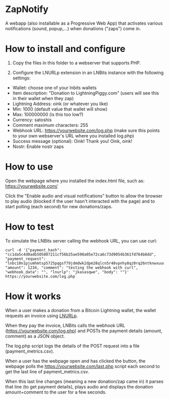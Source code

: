 # ZapNotify

A webapp (also installable as a Progressive Web App) that activates various notifications (sound, popup,...) when donations ("zaps") come in.

# How to install and configure

1) Copy the files in this folder to a webserver that supports PHP.

2) Configure the LNURLp extension in an LNBits instance with the following settings:
- Wallet: choose one of your lnbits wallets
- Item description: "Donation to LightningPiggy.com" (users will see this in their wallet when they zap)
- Lightning Address: oink (or whatever you like)
- Min: 1000 (default value that wallet will show)
- Max: 100000000 (is this too low?)
- Currency: satoshis
- Comment maximum characters: 255
- Webhook URL: https://yourwebsite.com/log.php (make sure this points to your own webserver's URL where you installed log.php)
- Success message (optional): Oink! Thank you! Oink, oink!
- Nostr: Enable nostr zaps

# How to use

Open the webpage where you installed the index.html file, such as: https://yourwebsite.com/

Click the "Enable audio and visual notifications" button to allow the browser to play audio (blocked if the user hasn't interacted with the page) and to start polling (each second) for new donations/zaps.

# How to test

To simulate the LNBits server calling the webhook URL, you can use curl:

```
curl -d '{"payment_hash": "cc1da5c4d0adb505807211cf56b25ae590a05e72ca6c73d9054b361fd764b8dd", "payment_request": "lnbc10n1pjumhmtsp5725pqgsf79jdmdwk2dpm28qlcn5r48vpnhy8qz0rq26ntknwxuuqpp5esw6t3xs4k6stqrjz884dvj6ukg2qhnjefk88kg9fvmpl4myhrwshp5f9g4tqed47kzzg5tgyyum25qr3mwjnlr5vn46j2temrw6xshez0qxqzjccqpjrzjqgj79x7039lj9k04g6khzxzlj5vak5udfp9jl5h290szug94cu3ykz6y2gqqdwgqqyqqqqryqqqqqvsqyg9qxpqysgq7fchu5ldrjtsrru7w7sewd54v6cdfd9uvcwwegpdk4325l7yewlh4j3kknlm0cq92etnljjaryjfnswkn9nl3usvk2w2sudy3kfuzdcql98mzp", "amount": 1234, "comment": "testing the webhook with curl", "webhook_data": "", "lnurlp": "jkasasqwe", "body": ""}' https://yourwebsite.com/log.php
```

# How it works

When a user makes a donation from a Bitcoin Lightning wallet, the wallet requests an invoice using [LNURLp](https://github.com/lnbits/lnurlp).

When they pay the invoice, LNBits calls the webhook URL (https://yourwebsite.com/log.php) and POSTs the payment details (amount, comment) as a JSON object.

The log.php script logs the details of the POST request into a file (payment_metrics.csv).

When a user has the webpage open and has clicked the button, the webpage polls the https://yourwebsite.com/last.php script each second to get the last line of payment_metrics.csv.

When this last line changes (meaning a new donation/zap came in) it parses that line (to get payment details), plays audio and displays the donation amount+comment to the user for a few seconds.
